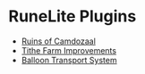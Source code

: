 # RuneLite Plugins
* [Ruins of Camdozaal](../../tree/plugin-camdozaal)
* [Tithe Farm Improvements](../../tree/plugin-tithe)
* [Balloon Transport System](../../tree/plugin-balloon)
